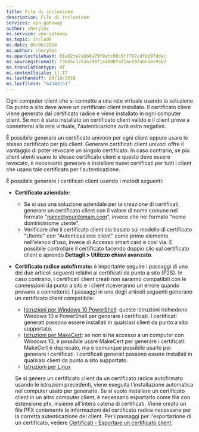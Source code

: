 ```yaml
---
title: File di inclusione
description: File di inclusione
services: vpn-gateway
author: cherylmc
ms.service: vpn-gateway
ms.topic: include
ms.date: 09/06/2018
ms.author: cherylmc
ms.openlocfilehash: 01a62fe7abb8a79f9afc08c0ff707cdfbb97ddac
ms.sourcegitcommit: f3bd5c17a3a189f144008faf1acb9fabc5bc9ab7
ms.translationtype: HT
ms.contentlocale: it-IT
ms.lasthandoff: 09/10/2018
ms.locfileid: "44343151"
---
```

Ogni computer client che si connette a una rete virtuale usando la soluzione Da punto a sito deve avere un certificato client installato. Il certificato client viene generato dal certificato radice e viene installato in ogni computer client. Se non è stato installato un certificato client valido e il client prova a connettersi alla rete virtuale, l'autenticazione avrà esito negativo.

È possibile generare un certificato univoco per ogni client oppure usare lo stesso certificato per più client. Generare certificati client univoci offre il vantaggio di poter revocare un singolo certificato. In caso contrario, se più client utenti usano lo stesso certificato client e questo deve essere revocato, è necessario generare e installare nuovi certificati per tutti i client che usano tale certificato per l'autenticazione.

È possibile generare i certificati client usando i metodi seguenti:

- **Certificato aziendale:**

  - Se si usa una soluzione aziendale per la creazione di certificati, generare un certificato client con il valore di nome comune nel formato "name@yourdomain.com", invece che nel formato "nome dominio\nome utente".
  - Verificare che il certificato client sia basato sul modello di certificato "Utente" con "Autenticazione client" come primo elemento nell'elenco d'uso, invece di Accesso smart card e così via. È possibile controllare il certificato facendo doppio clic sul certificato client e aprendo **Dettagli > Utilizzo chiavi avanzato**.

- **Certificato radice autofirmato:** è importante seguire i passaggi di uno dei due articoli seguenti relativi ai certificati da punto a sito (P2S). In caso contrario, i certificati client creati non saranno compatibili con le connessioni da punto a sito e i client riceveranno un errore quando provano a connettersi. I passaggi in uno degli articoli seguenti generano un certificato client compatibile: 

  * [Istruzioni per Windows 10 PowerShell](../articles/vpn-gateway/vpn-gateway-certificates-point-to-site.md#clientcert): queste istruzioni richiedono Windows 10 e PowerShell per generare i certificati. I certificati generati possono essere installati in qualsiasi client da punto a sito supportato.
  * [Istruzioni per MakeCert](../articles/vpn-gateway/vpn-gateway-certificates-point-to-site-makecert.md): se non si ha accesso a un computer con Windows 10, è possibile usare MakeCert per generare i certificati. MakeCert è deprecato, ma è comunque possibile usarlo per generare i certificati. I certificati generati possono essere installati in qualsiasi client da punto a sito supportato.
  * [Istruzioni per Linux](../articles/vpn-gateway/vpn-gateway-certificates-point-to-site-linux.md)

  Se si genera un certificato client da un certificato radice autofirmato usando le istruzioni precedenti, viene eseguita l'installazione automatica nel computer usato per generarlo. Se si vuole installare un certificato client in un altro computer client, è necessario esportarlo come file con estensione pfx, insieme all'intera catena di certificati. Viene creato un file PFX contenente le informazioni del certificato radice necessarie per la corretta autenticazione del client. Per i passaggi per l'esportazione di un certificato, vedere [Certificati - Esportare un certificato client](../articles/vpn-gateway/vpn-gateway-certificates-point-to-site.md#clientexport).